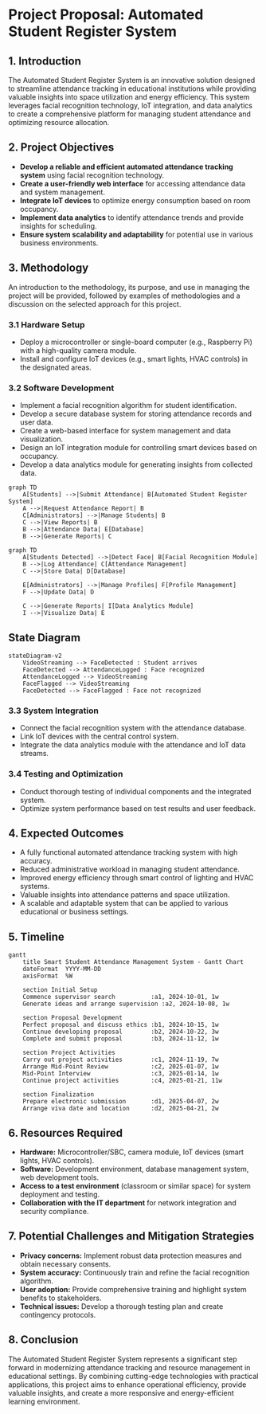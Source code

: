 # Project Proposal: Automated Student Register System

## 1. Introduction
The Automated Student Register System is an innovative solution designed to streamline attendance tracking in educational institutions while providing valuable insights into space utilization and energy efficiency. This system leverages facial recognition technology, IoT integration, and data analytics to create a comprehensive platform for managing student attendance and optimizing resource allocation.

## 2. Project Objectives
- **Develop a reliable and efficient automated attendance tracking system** using facial recognition technology.
- **Create a user-friendly web interface** for accessing attendance data and system management.
- **Integrate IoT devices** to optimize energy consumption based on room occupancy.
- **Implement data analytics** to identify attendance trends and provide insights for scheduling.
- **Ensure system scalability and adaptability** for potential use in various business environments.

## 3. Methodology
An introduction to the methodology, its purpose, and use in managing the project will be provided, followed by examples of methodologies and a discussion on the selected approach for this project.

### 3.1 Hardware Setup
- Deploy a microcontroller or single-board computer (e.g., Raspberry Pi) with a high-quality camera module.
- Install and configure IoT devices (e.g., smart lights, HVAC controls) in the designated areas.

### 3.2 Software Development
- Implement a facial recognition algorithm for student identification.
- Develop a secure database system for storing attendance records and user data.
- Create a web-based interface for system management and data visualization.
- Design an IoT integration module for controlling smart devices based on occupancy.
- Develop a data analytics module for generating insights from collected data.


```mermaid
graph TD
    A[Students] -->|Submit Attendance| B[Automated Student Register System]
    A -->|Request Attendance Report| B
    C[Administrators] -->|Manage Students| B
    C -->|View Reports| B
    B -->|Attendance Data| E[Database]
    B -->|Generate Reports| C

```



```mermaid
graph TD
    A[Students Detected] -->|Detect Face| B[Facial Recognition Module]
    B -->|Log Attendance| C[Attendance Management]
    C -->|Store Data| D[Database]
    
    E[Administrators] -->|Manage Profiles| F[Profile Management]
    F -->|Update Data| D

    C -->|Generate Reports| I[Data Analytics Module]
    I -->|Visualize Data| E
```
## State Diagram
```mermaid
stateDiagram-v2
    VideoStreaming --> FaceDetected : Student arrives
    FaceDetected --> AttendanceLogged : Face recognized
    AttendanceLogged --> VideoStreaming
    FaceFlagged --> VideoStreaming
    FaceDetected --> FaceFlagged : Face not recognized
```

### 3.3 System Integration
- Connect the facial recognition system with the attendance database.
- Link IoT devices with the central control system.
- Integrate the data analytics module with the attendance and IoT data streams.

### 3.4 Testing and Optimization
- Conduct thorough testing of individual components and the integrated system.
- Optimize system performance based on test results and user feedback.

## 4. Expected Outcomes
- A fully functional automated attendance tracking system with high accuracy.
- Reduced administrative workload in managing student attendance.
- Improved energy efficiency through smart control of lighting and HVAC systems.
- Valuable insights into attendance patterns and space utilization.
- A scalable and adaptable system that can be applied to various educational or business settings.

## 5. Timeline

```mermaid
gantt
    title Smart Student Attendance Management System - Gantt Chart
    dateFormat  YYYY-MM-DD
    axisFormat  %W

    section Initial Setup
    Commence supervisor search          :a1, 2024-10-01, 1w
    Generate ideas and arrange supervision :a2, 2024-10-08, 1w

    section Proposal Development
    Perfect proposal and discuss ethics :b1, 2024-10-15, 1w
    Continue developing proposal        :b2, 2024-10-22, 3w
    Complete and submit proposal        :b3, 2024-11-12, 1w

    section Project Activities
    Carry out project activities        :c1, 2024-11-19, 7w
    Arrange Mid-Point Review            :c2, 2025-01-07, 1w
    Mid-Point Interview                 :c3, 2025-01-14, 1w
    Continue project activities         :c4, 2025-01-21, 11w

    section Finalization
    Prepare electronic submission       :d1, 2025-04-07, 2w
    Arrange viva date and location      :d2, 2025-04-21, 2w
```

## 6. Resources Required
- **Hardware:** Microcontroller/SBC, camera module, IoT devices (smart lights, HVAC controls).
- **Software:** Development environment, database management system, web development tools.
- **Access to a test environment** (classroom or similar space) for system deployment and testing.
- **Collaboration with the IT department** for network integration and security compliance.

## 7. Potential Challenges and Mitigation Strategies
- **Privacy concerns:** Implement robust data protection measures and obtain necessary consents.
- **System accuracy:** Continuously train and refine the facial recognition algorithm.
- **User adoption:** Provide comprehensive training and highlight system benefits to stakeholders.
- **Technical issues:** Develop a thorough testing plan and create contingency protocols.

## 8. Conclusion
The Automated Student Register System represents a significant step forward in modernizing attendance tracking and resource management in educational settings. By combining cutting-edge technologies with practical applications, this project aims to enhance operational efficiency, provide valuable insights, and create a more responsive and energy-efficient learning environment.
